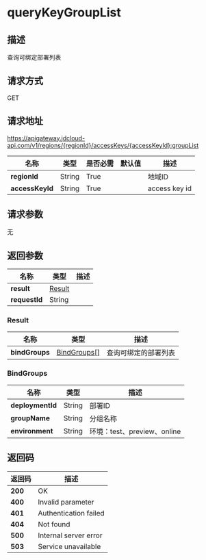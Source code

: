 # queryKeyGroupList


## 描述
查询可绑定部署列表

## 请求方式
GET

## 请求地址
https://apigateway.jdcloud-api.com/v1/regions/{regionId}/accessKeys/{accessKeyId}:groupList

|名称|类型|是否必需|默认值|描述|
|---|---|---|---|---|
|**regionId**|String|True| |地域ID|
|**accessKeyId**|String|True| |access key id|

## 请求参数
无


## 返回参数
|名称|类型|描述|
|---|---|---|
|**result**|[Result](querykeygrouplist#result)| |
|**requestId**|String| |

### <div id="result">Result</div>
|名称|类型|描述|
|---|---|---|
|**bindGroups**|[BindGroups[]](querykeygrouplist#bindgroups)|查询可绑定的部署列表|
### <div id="bindgroups">BindGroups</div>
|名称|类型|描述|
|---|---|---|
|**deploymentId**|String|部署ID|
|**groupName**|String|分组名称|
|**environment**|String|环境：test、preview、online|

## 返回码
|返回码|描述|
|---|---|
|**200**|OK|
|**400**|Invalid parameter|
|**401**|Authentication failed|
|**404**|Not found|
|**500**|Internal server error|
|**503**|Service unavailable|
